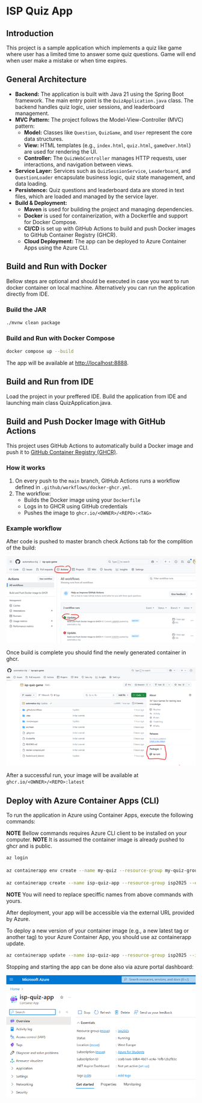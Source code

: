 # ISP Quiz App

## Introduction 

This project is a sample application which implements a quiz like game where user has a limited time to answer some quiz questions. Game will end when user make a mistake or when time expires. 

## General Architecture

* **Backend:** The application is built with Java 21 using the Spring Boot framework. The main entry point is the `QuizApplication.java` class. The backend handles quiz logic, user sessions, and leaderboard management.
* **MVC Pattern:** The project follows the Model-View-Controller (MVC) pattern:
   * **Model:** Classes like `Question`, `QuizGame`, and `User` represent the core data structures.
   * **View:** HTML templates (e.g., `index.html`, `quiz.html`, `gameOver.html`) are used for rendering the UI.
   * **Controller:** The `QuizWebController` manages HTTP requests, user interactions, and navigation between views.
* **Service Layer:** Services such as `QuizSessionService`, `Leaderboard`, and `QuestionLoader` encapsulate business logic, quiz state management, and data loading.
* **Persistence:** Quiz questions and leaderboard data are stored in text files, which are loaded and managed by the service layer.
* **Build & Deployment:**
   * **Maven** is used for building the project and managing dependencies.
   * **Docker** is used for containerization, with a Dockerfile and support for Docker Compose.
   * **CI/CD** is set up with GitHub Actions to build and push Docker images to GitHub Container Registry (GHCR).
   * **Cloud Deployment:** The app can be deployed to Azure Container Apps using the Azure CLI.

## Build and Run with Docker

Bellow steps are optional and should be executed in case you want to run docker container on local machine. Alternatively you can run the application directly from IDE.

### Build the JAR

```sh
./mvnw clean package
```

### Build and Run with Docker Compose

```sh
docker compose up --build 
```

The app will be available at [http://localhost:8888](http://localhost:8888).

## Build and Run from IDE 

Load the project in your preffered IDE. Build the application from IDE and launching main class QuizApplication.java. 

## Build and Push Docker Image with GitHub Actions

This project uses GitHub Actions to automatically build a Docker image and push it to [GitHub Container Registry (GHCR)](https://ghcr.io). 

### How it works

1. On every push to the `main` branch, GitHub Actions runs a workflow defined in `.github/workflows/docker-ghcr.yml`.
2. The workflow:
    - Builds the Docker image using your `Dockerfile`
    - Logs in to GHCR using GitHub credentials
    - Pushes the image to `ghcr.io/<OWNER>/<REPO>:<TAG>`

### Example workflow

After code is pushed to master branch check Actions tab for the complition of the build:

![img.png](docs/img.png)

Once build is complete you should find the newly generated container in ghcr. 

![img_1.png](docs/img_1.png)

After a successful run, your image will be available at  
`ghcr.io/<OWNER>/<REPO>:latest`

## Deploy with Azure Container Apps (CLI)

To run the application in Azure using Container Apps, execute the following commands:

**NOTE** Bellow commands requires Azure CLI client to be installed on your computer.
**NOTE** It is assumed the container image is already pushed to ghcr and is public.

```sh
az login

az containerapp env create --name my-quiz --resource-group my-quiz-group --location westeurope

az containerapp create --name isp-quiz-app --resource-group isp2025 --environment my-quiz --image ghcr.io/automatica-cluj/isp-quiz:latest --target-port 8888 --ingress external --transport http
```

**NOTE** You will need to replace speciffic names from above commands with yours. 

After deployment, your app will be accessible via the external URL provided by Azure.

To deploy a new version of your container image (e.g., a new latest tag or another tag) to your Azure Container App, you should use az containerapp update.

```sh
az containerapp update --name isp-quiz-app --resource-group isp2025 --image ghcr.io/automatica-cluj/isp-quiz:latest
```

Stopping and starting the app can be done also via azure portal dashboard:

![img2.png](docs/img2.png)
